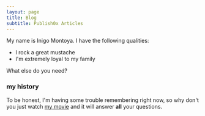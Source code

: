 ```yaml
---
layout: page
title: Blog
subtitle: Publish0x Articles
---
```


<!-- my publish0x articles -->
<script src="https://www.publish0x.com/widget/code"></script><publish0x-posts-widget aff="4zbqpvkapr" content-ids="n41VEQGrjaqMJD0g"></publish0x-posts-widget>

My name is Inigo Montoya. I have the following qualities:

- I rock a great mustache
- I'm extremely loyal to my family

What else do you need?

### my history

To be honest, I'm having some trouble remembering right now, so why don't you just watch [my movie](http://en.wikipedia.org/wiki/The_Princess_Bride_%28film%29) and it will answer **all** your questions.
